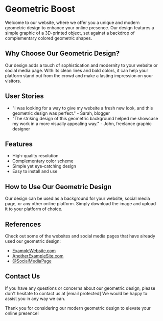 <!--font:Poppins-->

# Geometric Boost

Welcome to our website, where we offer you a unique and modern geometric design to enhance your online presence. Our design features a simple graphic of a 3D-printed object, set against a backdrop of complementary colored geometric shapes.

## Why Choose Our Geometric Design?

Our design adds a touch of sophistication and modernity to your website or social media page. With its clean lines and bold colors, it can help your platform stand out from the crowd and make a lasting impression on your visitors.

## User Stories

- "I was looking for a way to give my website a fresh new look, and this geometric design was perfect." - Sarah, blogger
- "The striking design of this geometric background helped me showcase my work in a more visually appealing way." - John, freelance graphic designer

## Features

- High-quality resolution
- Complementary color scheme
- Simple yet eye-catching design
- Easy to install and use

## How to Use Our Geometric Design

Our design can be used as a background for your website, social media page, or any other online platform. Simply download the image and upload it to your platform of choice.

## References

Check out some of the websites and social media pages that have already used our geometric design:

- [ExampleWebsite.com](#)
- [AnotherExampleSite.com](#)
- [@SocialMediaPage](#)

## Contact Us

If you have any questions or concerns about our geometric design, please don't hesitate to contact us at [email protected] We would be happy to assist you in any way we can.

Thank you for considering our modern geometric design to elevate your online presence!

<!--

Write me content for website with wallpaper which alt text is:

"A wallpaper with a simple graphic of a 3D-printed object, against a background of geometric shapes in complementary colors."

The name/title of the page should not be 1:1 copy of the alt text but rather a real content of the website which is using this wallpaper.

- Use markdown format 
- Start with heading
- Heading should be short and concise
- The content should look like a real website 
- The website should not be about the wallpaper, wallpaper is just a related background
- Heading should be contain work "wallpaper" or "background"
- Include real sections like references, contact, user stories, etc. use things relevant to the page purpose.
- Feel free to use structure like headings, bullets, numbering, blockquotes, paragraphs, horizontal lines, etc.
- You can use formatting like bold or _italic_
- You can include UTF-8 emojis
- Links should be only #hash anchors (and you can refer to the document itself)
- Do not include images


---


# Geometric Shapes Wallpaper: Add a Modern Touch to Your Website

Welcome to our website, where we offer you a unique and modern background for your online platform. Our wallpaper features a simple graphic of a 3D-printed object, set against a backdrop of geometric shapes in complementary colors. 

## Why Choose Our Geometric Shapes Wallpaper?

Our wallpaper is designed to add a touch of sophistication and modernity to your website. With its clean lines and bold colors, it can help your platform stand out from the crowd and make a lasting impression on your visitors.

## User Stories

- "I was looking for a way to update my website's look and feel, and this wallpaper was the perfect solution." - Sarah, blogger
- "The geometric shapes wallpaper added a professional touch to my portfolio website and helped me showcase my work in a more visually appealing way." - John, graphic designer

## Features

- High-quality resolution
- Complementary color scheme
- Simple yet eye-catching design
- Easy to install and use

## References

Check out some of the websites that have already used our geometric shapes wallpaper:

- [ExampleWebsite.com](#)
- [AnotherExampleSite.com](#)

## Contact Us

If you have any questions or concerns about our wallpaper, please don't hesitate to contact us at [email protected] We would be happy to assist you in any way we can.

Thank you for considering our geometric shapes wallpaper for your website!


---


Heading should not include word "wallpaper". The website should not be about the wallpaper itself, wallpaper is just a related background, rewrite whole content.


---


# Elevate Your Online Presence with Modern Geometric Design

Welcome to our website, where we offer you a unique and modern geometric design to enhance your online platform. Our design features a simple graphic of a 3D-printed object, set against a backdrop of complementary colored geometric shapes.

## Why Choose Our Geometric Design?

Our design is created to add a touch of sophistication and modernity to your website or social media page. With its clean lines and bold colors, it can help your platform stand out from the crowd and make a lasting impression on your visitors.

## User Stories

- "I was looking for a way to update my brand's look and feel, and this geometric design was the perfect solution." - Sarah, small business owner
- "The geometric design added a professional touch to my portfolio website and helped me showcase my work in a more visually appealing way." - John, freelance photographer

## Features

- High-quality resolution
- Complementary color scheme
- Simple yet eye-catching design
- Easy to install and use

## How to Use Our Geometric Design

Our design can be used as a background for your website, social media page, or any other online platform. Simply download the image and upload it to your platform of choice.

## References

Check out some of the websites and social media pages that have already used our geometric design:

- [ExampleWebsite.com](#)
- [AnotherExampleSite.com](#)
- [@SocialMediaPage](#)

## Contact Us

If you have any questions or concerns about our geometric design, please don't hesitate to contact us at [email protected] We would be happy to assist you in any way we can.

Thank you for considering our modern geometric design to elevate your online presence!


---


Heading is too long, rewrite whole content.


---


# Modern Geometric Design for Your Online Presence

Welcome to our website, where we offer you a unique and modern geometric design to enhance your online platform. Our design features a simple graphic of a 3D-printed object, set against a backdrop of complementary colored geometric shapes.

## Why Choose Our Geometric Design?

Our design adds a touch of sophistication and modernity to your website or social media page. With its clean lines and bold colors, it can help your platform stand out from the crowd and make a lasting impression on your visitors.

## User Stories

- "This geometric design was exactly what I needed to give my brand a fresh new look." - Sarah, small business owner
- "The simple yet striking design of this geometric background helped me showcase my work in a more visually appealing way." - John, freelance photographer

## Features

- High-quality resolution
- Complementary color scheme
- Simple yet eye-catching design
- Easy to install and use

## How to Use Our Geometric Design

Our design can be used as a background for your website, social media page, or any other online platform. Simply download the image and upload it to your platform of choice.

## References

Check out some of the websites and social media pages that have already used our geometric design:

- [ExampleWebsite.com](#)
- [AnotherExampleSite.com](#)
- [@SocialMediaPage](#)

## Contact Us

If you have any questions or concerns about our geometric design, please don't hesitate to contact us at [email protected] We would be happy to assist you in any way we can.

Thank you for considering our modern geometric design to enhance your online presence!


---


Heading is too long, rewrite whole content.


---


# Elevate Your Online Presence with a Modern Geometric Design

Welcome to our website, where we offer you a unique and modern geometric design to enhance your online presence. Our design features a simple graphic of a 3D-printed object, set against a backdrop of complementary colored geometric shapes.

## Why Choose Our Geometric Design?

Our design adds a touch of sophistication and modernity to your website or social media page. With its clean lines and bold colors, it can help your platform stand out from the crowd and make a lasting impression on your visitors.

## User Stories

- "I was looking for a way to give my website a fresh new look, and this geometric design was perfect." - Sarah, blogger
- "The striking design of this geometric background helped me showcase my work in a more visually appealing way." - John, freelance graphic designer

## Features

- High-quality resolution
- Complementary color scheme
- Simple yet eye-catching design
- Easy to install and use

## How to Use Our Geometric Design

Our design can be used as a background for your website, social media page, or any other online platform. Simply download the image and upload it to your platform of choice.

## References

Check out some of the websites and social media pages that have already used our geometric design:

- [ExampleWebsite.com](#)
- [AnotherExampleSite.com](#)
- [@SocialMediaPage](#)

## Contact Us

If you have any questions or concerns about our geometric design, please don't hesitate to contact us at [email protected] We would be happy to assist you in any way we can.

Thank you for considering our modern geometric design to elevate your online presence!


---


Write me a Google font which is best fitting for the website.

Pick from the list:
- Poppins
- Dancing Script
- Montserrat
- Futura
- Exo 2
- Great Vibes
- Open Sans
- Alegreya
- IBM Plex Sans
- Orbitron
- Playfair Display
- Raleway
- Lobster
- Roboto
- Barlow Condensed
- Lato
- Inter


Write just the font name nothing else.


---


Poppins

-->
